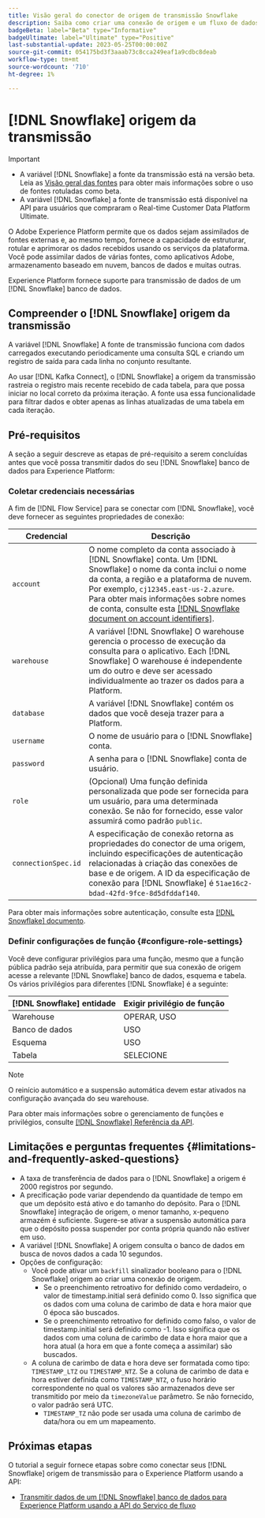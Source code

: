 ```yaml
---
title: Visão geral do conector de origem de transmissão Snowflake
description: Saiba como criar uma conexão de origem e um fluxo de dados para assimilar dados de transmissão da instância do Snowflake para a Adobe Experience Platform
badgeBeta: label="Beta" type="Informative"
badgeUltimate: label="Ultimate" type="Positive"
last-substantial-update: 2023-05-25T00:00:00Z
source-git-commit: 054175bd3f3aaab73c8cca249eaf1a9cdbc8deab
workflow-type: tm+mt
source-wordcount: '710'
ht-degree: 1%

---
```


# [!DNL Snowflake] origem da transmissão

>[!IMPORTANT]
>
>* A variável [!DNL Snowflake] a fonte da transmissão está na versão beta. Leia as [Visão geral das fontes](../../home.md#terms-and-conditions) para obter mais informações sobre o uso de fontes rotuladas como beta.
>* A variável [!DNL Snowflake] a fonte de transmissão está disponível na API para usuários que compraram o Real-time Customer Data Platform Ultimate.

O Adobe Experience Platform permite que os dados sejam assimilados de fontes externas e, ao mesmo tempo, fornece a capacidade de estruturar, rotular e aprimorar os dados recebidos usando os serviços da plataforma. Você pode assimilar dados de várias fontes, como aplicativos Adobe, armazenamento baseado em nuvem, bancos de dados e muitas outras.

Experience Platform fornece suporte para transmissão de dados de um [!DNL Snowflake] banco de dados.

## Compreender o [!DNL Snowflake] origem da transmissão

A variável [!DNL Snowflake] A fonte de transmissão funciona com dados carregados executando periodicamente uma consulta SQL e criando um registro de saída para cada linha no conjunto resultante.

Ao usar [!DNL Kafka Connect], o [!DNL Snowflake] a origem da transmissão rastreia o registro mais recente recebido de cada tabela, para que possa iniciar no local correto da próxima iteração. A fonte usa essa funcionalidade para filtrar dados e obter apenas as linhas atualizadas de uma tabela em cada iteração.

## Pré-requisitos

A seção a seguir descreve as etapas de pré-requisito a serem concluídas antes que você possa transmitir dados do seu [!DNL Snowflake] banco de dados para Experience Platform:

### Coletar credenciais necessárias

A fim de [!DNL Flow Service] para se conectar com [!DNL Snowflake], você deve fornecer as seguintes propriedades de conexão:

| Credencial | Descrição |
| --- | --- |
| `account` | O nome completo da conta associado à [!DNL Snowflake] conta. Um [!DNL Snowflake] o nome da conta inclui o nome da conta, a região e a plataforma de nuvem. Por exemplo, `cj12345.east-us-2.azure`. Para obter mais informações sobre nomes de conta, consulte esta [[!DNL Snowflake document on account identifiers]](<https://docs.snowflake.com/en/user-guide/admin-account-identifier.html>). |
| `warehouse` | A variável [!DNL Snowflake] O warehouse gerencia o processo de execução da consulta para o aplicativo. Each [!DNL Snowflake] O warehouse é independente um do outro e deve ser acessado individualmente ao trazer os dados para a Platform. |
| `database` | A variável [!DNL Snowflake] contém os dados que você deseja trazer para a Platform. |
| `username` | O nome de usuário para o [!DNL Snowflake] conta. |
| `password` | A senha para o [!DNL Snowflake] conta de usuário. |
| `role` | (Opcional) Uma função definida personalizada que pode ser fornecida para um usuário, para uma determinada conexão. Se não for fornecido, esse valor assumirá como padrão `public`. |
| `connectionSpec.id` | A especificação de conexão retorna as propriedades do conector de uma origem, incluindo especificações de autenticação relacionadas à criação das conexões de base e de origem. A ID da especificação de conexão para [!DNL Snowflake] é `51ae16c2-bdad-42fd-9fce-8d5dfddaf140`. |

Para obter mais informações sobre autenticação, consulte esta [[!DNL Snowflake] documento](<https://docs.snowflake.com/en/user-guide/key-pair-auth.html>).

### Definir configurações de função {#configure-role-settings}

Você deve configurar privilégios para uma função, mesmo que a função pública padrão seja atribuída, para permitir que sua conexão de origem acesse a relevante [!DNL Snowflake] banco de dados, esquema e tabela. Os vários privilégios para diferentes [!DNL Snowflake] é a seguinte:

| [!DNL Snowflake] entidade | Exigir privilégio de função |
| --- | --- |
| Warehouse | OPERAR, USO |
| Banco de dados | USO |
| Esquema | USO |
| Tabela | SELECIONE |

>[!NOTE]
>
>O reinício automático e a suspensão automática devem estar ativados na configuração avançada do seu warehouse.

Para obter mais informações sobre o gerenciamento de funções e privilégios, consulte [[!DNL Snowflake] Referência da API](<https://docs.snowflake.com/en/sql-reference/sql/grant-privilege>).

## Limitações e perguntas frequentes {#limitations-and-frequently-asked-questions}

* A taxa de transferência de dados para o [!DNL Snowflake] a origem é 2000 registros por segundo.
* A precificação pode variar dependendo da quantidade de tempo em que um depósito está ativo e do tamanho do depósito. Para o [!DNL Snowflake] integração de origem, o menor tamanho, x-pequeno armazém é suficiente. Sugere-se ativar a suspensão automática para que o depósito possa suspender por conta própria quando não estiver em uso.
* A variável [!DNL Snowflake] A origem consulta o banco de dados em busca de novos dados a cada 10 segundos.
* Opções de configuração:
   * Você pode ativar um `backfill` sinalizador booleano para o [!DNL Snowflake] origem ao criar uma conexão de origem.
      * Se o preenchimento retroativo for definido como verdadeiro, o valor de timestamp.initial será definido como 0. Isso significa que os dados com uma coluna de carimbo de data e hora maior que 0 época são buscados.
      * Se o preenchimento retroativo for definido como falso, o valor de timestamp.initial será definido como -1. Isso significa que os dados com uma coluna de carimbo de data e hora maior que a hora atual (a hora em que a fonte começa a assimilar) são buscados.
   * A coluna de carimbo de data e hora deve ser formatada como tipo: `TIMESTAMP_LTZ` ou `TIMESTAMP_NTZ`. Se a coluna de carimbo de data e hora estiver definida como `TIMESTAMP_NTZ`, o fuso horário correspondente no qual os valores são armazenados deve ser transmitido por meio da `timezoneValue` parâmetro. Se não fornecido, o valor padrão será UTC.
      * `TIMESTAMP_TZ` não pode ser usada uma coluna de carimbo de data/hora ou em um mapeamento.

## Próximas etapas

O tutorial a seguir fornece etapas sobre como conectar seus [!DNL Snowflake] origem de transmissão para o Experience Platform usando a API:

* [Transmitir dados de um [!DNL Snowflake] banco de dados para Experience Platform usando a API do Serviço de fluxo](../../tutorials/api/create/databases/snowflake-streaming.md)

